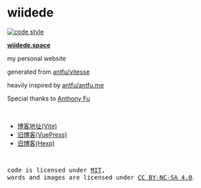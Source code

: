 # wiidede

[![code style](https://antfu.me/badge-code-style.svg)](https://github.com/antfu/eslint-config)

**[wiidede.space](https://wiidede.space)**

my personal website

generated from [antfu/vitesse](https://github.com/antfu/vitesse)

heavily inspired by [antfu/antfu.me](https://github.com/antfu/antfu.me)

Special thanks to [Anthony Fu](https://antfu.me/)

<br>

- [博客地址(Vite)](https://wiidede.space)
- [旧博客(VuePress)](https://wiidede.github.io/wiidede-vuepress-blog/)
- [旧博客(Hexo)](https://wiidede.github.io/wiidede-hexo-blog/)

<br>

<samp>code is licensed under <a href='./LICENSE'>MIT</a>,<br> words and images are licensed under <a href='https://creativecommons.org/licenses/by-nc-sa/4.0/'>CC BY-NC-SA 4.0</a></samp>.

